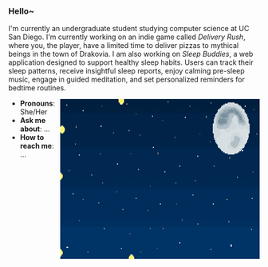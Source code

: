 ### Hello~

I'm currently an undergraduate student studying computer science at UC San Diego. I'm currently working on an indie game called *Delivery Rush*, where you, the player, have a limited time to deliver pizzas to mythical beings in the town of Drakovia. I am also working on *Sleep Buddies*, a web application designed to support healthy sleep habits. Users can track their sleep patterns, receive insightful sleep reports, enjoy calming pre-sleep music, engage in guided meditation, and set personalized reminders for bedtime routines.

<!-- GIF aligned to the right of the bullet points only -->
<img align="right" alt="GIF" src="./fireflies.gif" width="400" height="320" />

- **Pronouns**: She/Her
- **Ask me about**: ...
- **How to reach me**: ...

<!--
**jut008/jut008** is a ✨ _special_ ✨ repository because its `README.md` (this file) appears on your GitHub profile.

Here are some ideas to get you started:

- 🔭 I’m currently working on ...
- 🌱 I’m currently learning ...
- 👯 I’m looking to collaborate on ...
- 🤔 I’m looking for help with ...
- 💬 Ask me about ...
- 📫 How to reach me: ...
- 😄 Pronouns: ...
- ⚡ Fun fact: ...
-->
